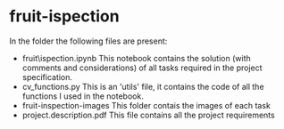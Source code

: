 # fruit-ispection

In the folder the following files are present: 
- fruit\ispection.ipynb 
  This notebook contains the solution (with comments and considerations) of all tasks required in the project specification. 
- cv\_functions.py
  This is an 'utils' file, it contains the code of all the functions I used in the notebook.
- fruit-inspection-images
  This folder contais the images of each task
- project.description.pdf
  This file contains all the project requirements
